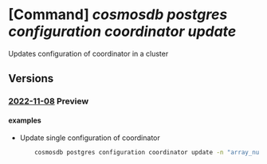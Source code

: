 # [Command] _cosmosdb postgres configuration coordinator update_

Updates configuration of coordinator in a cluster

## Versions

### [2022-11-08](/Resources/mgmt-plane/L3N1YnNjcmlwdGlvbnMve30vcmVzb3VyY2Vncm91cHMve30vcHJvdmlkZXJzL21pY3Jvc29mdC5kYmZvcnBvc3RncmVzcWwvc2VydmVyZ3JvdXBzdjIve30vY29vcmRpbmF0b3Jjb25maWd1cmF0aW9ucy97fQ==/2022-11-08.xml) **Preview**

<!-- mgmt-plane /subscriptions/{}/resourcegroups/{}/providers/microsoft.dbforpostgresql/servergroupsv2/{}/coordinatorconfigurations/{} 2022-11-08 -->

#### examples

- Update single configuration of coordinator
    ```bash
        cosmosdb postgres configuration coordinator update -n "array_nulls" --value "off" --cluster-name "test-cluster" -g "testGroup" --subscription "ffffffff-ffff-ffff-ffff-ffffffffffff"
    ```
